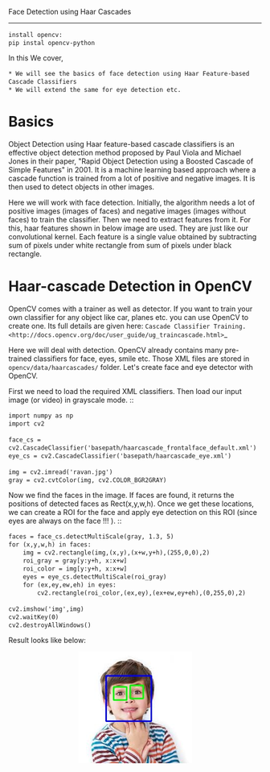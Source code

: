 

Face Detection using Haar Cascades
***************************************


    install opencv:
    pip instal opencv-python




In this We cover,

    * We will see the basics of face detection using Haar Feature-based Cascade Classifiers
    * We will extend the same for eye detection etc.
    
    
Basics
=========
    
Object Detection using Haar feature-based cascade classifiers is an effective object detection method proposed by Paul Viola and Michael Jones in their paper, "Rapid Object Detection using a Boosted Cascade of Simple Features" in 2001. It is a machine learning based approach where a cascade function is trained from a lot of positive and negative images. It is then used to detect objects in other images.

Here we will work with face detection. Initially, the algorithm needs a lot of positive images (images of faces) and negative images (images without faces) to train the classifier. Then we need to extract features from it. For this, haar features shown in below image are used. They are just like our convolutional kernel. Each feature is a single value obtained by subtracting sum of pixels under white rectangle from sum of pixels under black rectangle. 



Haar-cascade Detection in OpenCV
===================================

OpenCV comes with a trainer as well as detector. If you want to train your own classifier for any object like car, planes etc. you can use OpenCV to create one. Its full details are given here: `Cascade Classifier Training. <http://docs.opencv.org/doc/user_guide/ug_traincascade.html>`_

Here we will deal with detection. OpenCV already contains many pre-trained classifiers for face, eyes, smile etc. Those XML files are stored in ``opencv/data/haarcascades/`` folder. Let's create face and eye detector with OpenCV.

First we need to load the required XML classifiers. Then load our input image (or video) in grayscale mode.
::

    import numpy as np
    import cv2

    face_cs = cv2.CascadeClassifier('basepath/haarcascade_frontalface_default.xml')
    eye_cs = cv2.CascadeClassifier('basepath/haarcascade_eye.xml')

    img = cv2.imread('ravan.jpg')
    gray = cv2.cvtColor(img, cv2.COLOR_BGR2GRAY)


Now we find the faces in the image. If faces are found, it returns the positions of detected faces as Rect(x,y,w,h). Once we get these locations, we can create a ROI for the face and apply eye detection on this ROI (since eyes are always on the face !!! ).
::

    faces = face_cs.detectMultiScale(gray, 1.3, 5)
    for (x,y,w,h) in faces:
        img = cv2.rectangle(img,(x,y),(x+w,y+h),(255,0,0),2)
        roi_gray = gray[y:y+h, x:x+w]
        roi_color = img[y:y+h, x:x+w]
        eyes = eye_cs.detectMultiScale(roi_gray)
        for (ex,ey,ew,eh) in eyes:
            cv2.rectangle(roi_color,(ex,ey),(ex+ew,ey+eh),(0,255,0),2)

    cv2.imshow('img',img)
    cv2.waitKey(0)
    cv2.destroyAllWindows()


Result looks like below:


<p align="center">
  <img src="childface.jpg">
</p>


